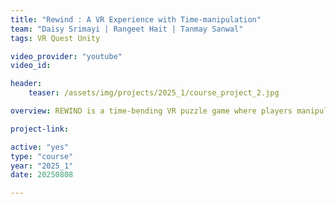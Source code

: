 ```yaml
---
title: "Rewind : A VR Experience with Time-manipulation"
team: "Daisy Srimayi | Rangeet Hait | Tanmay Sanwal"
tags: VR Quest Unity

video_provider: "youtube"
video_id:

header:
    teaser: /assets/img/projects/2025_1/course_project_2.jpg

overview: REWIND is a time-bending VR puzzle game where players manipulate events by reversing time instead of acting forward. Each challenge demands non-linear thinking, as cause and effect are unraveled in reverse. Objects, pathways, and interactions transform when rewound, forcing players to discover hidden logic. The game blends spatial reasoning with temporal inversion, creating puzzles that can only be solved by undoing rather than doing.<br><br>

project-link:

active: "yes"
type: "course"
year: "2025_1"
date: 20250808

---
```

